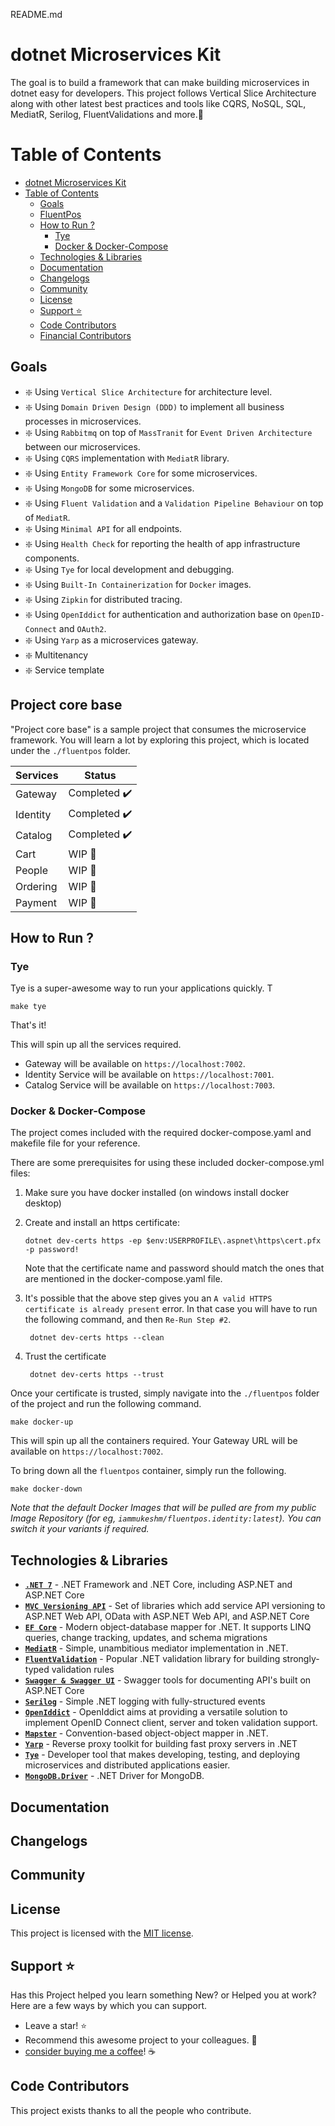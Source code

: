 README.md
# dotnet Microservices Kit

The goal is to build a framework that can make building microservices in dotnet easy for developers. This project follows Vertical Slice Architecture along with other latest best practices and tools like CQRS, NoSQL, SQL, MediatR, Serilog, FluentValidations and more.🚀

# Table of Contents

- [dotnet Microservices Kit](#net-microservices-boilerplate)
- [Table of Contents](#table-of-contents)
  - [Goals](#goals)
  - [FluentPos](#fluentpos)
  - [How to Run ?](#how-to-run-)
    - [Tye](#tye)
    - [Docker \& Docker-Compose](#docker--docker-compose)
  - [Technologies \& Libraries](#technologies--libraries)
  - [Documentation](#documentation)
  - [Changelogs](#changelogs)
  - [Community](#community)
  - [License](#license)
  - [Support ⭐](#support-)
  - [Code Contributors](#code-contributors)
  - [Financial Contributors](#financial-contributors)


## Goals

- :sparkle: Using `Vertical Slice Architecture` for architecture level.
- :sparkle: Using `Domain Driven Design (DDD)` to implement all business processes in microservices.
- :sparkle: Using `Rabbitmq` on top of `MassTranit` for `Event Driven Architecture` between our microservices.
- :sparkle: Using `CQRS` implementation with `MediatR` library.
- :sparkle: Using `Entity Framework Core` for some microservices.
- :sparkle: Using `MongoDB` for some microservices.
- :sparkle: Using `Fluent Validation` and a `Validation Pipeline Behaviour` on top of `MediatR`.
- :sparkle: Using `Minimal API` for all endpoints.
- :sparkle: Using `Health Check` for reporting the health of app infrastructure components.
- :sparkle: Using `Tye` for local development and debugging.
- :sparkle: Using `Built-In Containerization` for `Docker` images.
- :sparkle: Using `Zipkin` for distributed tracing.
- :sparkle: Using `OpenIddict` for authentication and authorization base on `OpenID-Connect` and `OAuth2`.
- :sparkle: Using `Yarp` as a microservices gateway.
- :sparkle: Multitenancy
- :sparkle: Service template

## Project core base

"Project core base" is a sample project that consumes the microservice framework. You will learn a lot by exploring this project, which is located under the `./fluentpos` folder.


| Services          | Status         |
| ----------------- | -------------- |
| Gateway           | Completed ✔️   |
| Identity          | Completed ✔️   |
| Catalog           | Completed ✔️   |
| Cart              | WIP       🚧   |
| People            | WIP       🚧   |
| Ordering          | WIP       🚧   |
| Payment           | WIP       🚧   |

## How to Run ?

### Tye
Tye is a super-awesome way to run your applications quickly. T

```
make tye
```

That's it! 

This will spin up all the services required. 
- Gateway will be available on `https://localhost:7002`.
- Identity Service will be available on `https://localhost:7001`.
- Catalog Service will be available on `https://localhost:7003`.

### Docker & Docker-Compose
The project comes included with the required docker-compose.yaml and makefile file for your reference.

There are some prerequisites for using these included docker-compose.yml files:

1) Make sure you have docker installed (on windows install docker desktop)

2) Create and install an https certificate:

    ```
    dotnet dev-certs https -ep $env:USERPROFILE\.aspnet\https\cert.pfx -p password!
    ```

    Note that the certificate name and password should match the ones that are mentioned in the docker-compose.yaml file.

3) It's possible that the above step gives you an `A valid HTTPS certificate is already present` error.
   In that case you will have to run the following command, and then  `Re-Run Step #2`.

    ```
     dotnet dev-certs https --clean
    ```

4) Trust the certificate

    ```
     dotnet dev-certs https --trust
    ```
Once your certificate is trusted, simply navigate into the `./fluentpos` folder of the project and run the following command.

```
make docker-up
```

This will spin up all the containers required. Your Gateway URL will be available on `https://localhost:7002`.

To bring down all the `fluentpos` container, simply run the following.

```
make docker-down
```

*Note that the default Docker Images that will be pulled are from my public Image Repository (for eg, `iammukeshm/fluentpos.identity:latest`). You can switch it your variants if required.*

## Technologies & Libraries

- **[`.NET 7`](https://dotnet.microsoft.com/download)** - .NET Framework and .NET Core, including ASP.NET and ASP.NET Core
- **[`MVC Versioning API`](https://github.com/microsoft/aspnet-api-versioning)** - Set of libraries which add service API versioning to ASP.NET Web API, OData with ASP.NET Web API, and ASP.NET Core
- **[`EF Core`](https://github.com/dotnet/efcore)** - Modern object-database mapper for .NET. It supports LINQ queries, change tracking, updates, and schema migrations
- **[`MediatR`](https://github.com/jbogard/MediatR)** - Simple, unambitious mediator implementation in .NET.
- **[`FluentValidation`](https://github.com/FluentValidation/FluentValidation)** - Popular .NET validation library for building strongly-typed validation rules
- **[`Swagger & Swagger UI`]()** - Swagger tools for documenting API's built on ASP.NET Core
- **[`Serilog`](https://github.com/serilog/serilog)** - Simple .NET logging with fully-structured events
- **[`OpenIddict`](https://github.com/openiddict/openiddict-core)** - OpenIddict aims at providing a versatile solution to implement OpenID Connect client, server and token validation support.
- **[`Mapster`](https://github.com/MapsterMapper/Mapster)** - Convention-based object-object mapper in .NET.
- **[`Yarp`](https://github.com/microsoft/reverse-proxy)** - Reverse proxy toolkit for building fast proxy servers in .NET
- **[`Tye`](https://github.com/dotnet/tye)** - Developer tool that makes developing, testing, and deploying microservices and distributed applications easier.
- **[`MongoDB.Driver`](https://github.com/mongodb/mongo-csharp-driver)** - .NET Driver for MongoDB.

## Documentation


## Changelogs

## Community

## License

This project is licensed with the [MIT license](LICENSE).


## Support ⭐

Has this Project helped you learn something New? or Helped you at work?
Here are a few ways by which you can support.

-   Leave a star! ⭐
-   Recommend this awesome project to your colleagues. 🥇
-   [consider buying me a coffee](https://buymeacoffee.com/nguyencaoan
)! ☕


## Code Contributors

This project exists thanks to all the people who contribute.

